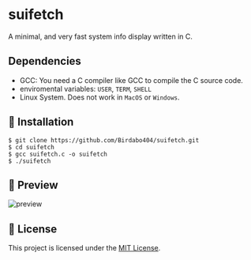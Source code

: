 # suifetch
A minimal, and very fast system info display written in C. 

## Dependencies
* GCC: You need a C compiler like GCC to compile the C source code.
* enviromental variables: `USER`, `TERM`, `SHELL`
* Linux System. Does not work in `MacOS` or `Windows`.

## 🔧 Installation

```
$ git clone https://github.com/Birdabo404/suifetch.git
$ cd suifetch
$ gcc suifetch.c -o suifetch
$ ./suifetch
```
## 💾 Preview

![preview](https://i.imgur.com/yMPPBtk.png)

## 📜 License

This project is licensed under the [MIT License](https://opensource.org/license/mit/).

